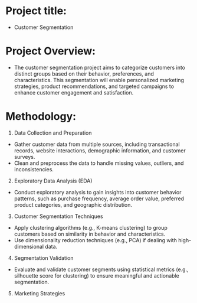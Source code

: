 # Project title: 
* Customer Segmentation

# Project Overview:
* The customer segmentation project aims to categorize customers into distinct groups based on their behavior, preferences, and characteristics. This segmentation will enable personalized marketing strategies, product recommendations, and targeted campaigns to enhance customer engagement and satisfaction.

# Methodology:

1. Data Collection and Preparation
* Gather customer data from multiple sources, including transactional records, website interactions, demographic information, and customer surveys.
* Clean and preprocess the data to handle missing values, outliers, and inconsistencies.
  
2. Exploratory Data Analysis (EDA)
* Conduct exploratory analysis to gain insights into customer behavior patterns, such as purchase frequency, average order value, preferred product categories, and geographic distribution.
  
3. Customer Segmentation Techniques
* Apply clustering algorithms (e.g., K-means clustering) to group customers based on similarity in behavior and characteristics.
* Use dimensionality reduction techniques (e.g., PCA) if dealing with high-dimensional data.
  
4. Segmentation Validation
*  Evaluate and validate customer segments using statistical metrics (e.g., silhouette score for clustering) to ensure meaningful and actionable segmentation.
5. Marketing Strategies
